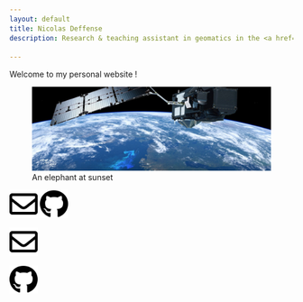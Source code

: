 ```yaml
---
layout: default
title: Nicolas Deffense
description: Research & teaching assistant in geomatics in the <a href="https://uclouvain.be/en/research-institutes/eli/" style="color:white;">Earth & Life Institute</a> at <a href="https://uclouvain.be/" style="color:white;">UCLouvain</a>

---
```


Welcome to my personal website !


<figure>
    <img src="./images/Sentinel-3B.jpg"
         width="800" >
    <figcaption>An elephant at sunset</figcaption>
</figure>



<img src="./logos/envelope-regular.svg" width="50" height="50">

<img src="./logos/github-brands.svg" width="50" height="50">


[<img src="./logos/envelope-regular.svg" width="50" height="50">](mailto:nicolas.deffense@uclouvain.be)

[<img src="./logos/github-brands.svg" width="50" height="50">](https://github.com/nicolasdeffense)



<a href="mailto:nicolas.deffense@uclouvain.be" title="email"><i class="fa fa-envelope"></i></a>